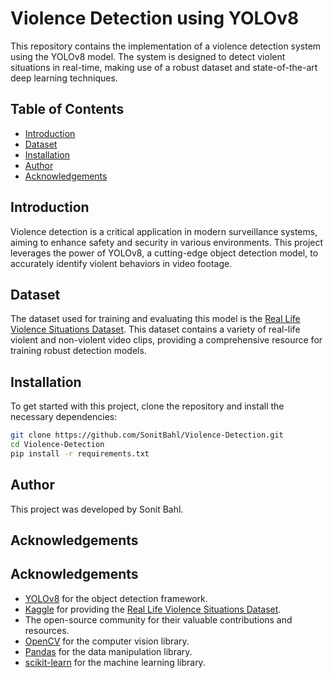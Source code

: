 # Violence Detection using YOLOv8

This repository contains the implementation of a violence detection system using the YOLOv8 model. The system is designed to detect violent situations in real-time, making use of a robust dataset and state-of-the-art deep learning techniques.

## Table of Contents
- [Introduction](#introduction)
- [Dataset](#dataset)
- [Installation](#installation)
- [Author](#author)
- [Acknowledgements](#acknowledgements)

## Introduction
Violence detection is a critical application in modern surveillance systems, aiming to enhance safety and security in various environments. This project leverages the power of YOLOv8, a cutting-edge object detection model, to accurately identify violent behaviors in video footage.

## Dataset
The dataset used for training and evaluating this model is the [Real Life Violence Situations Dataset](https://www.kaggle.com/datasets/mohamedmustafa/real-life-violence-situations-dataset). This dataset contains a variety of real-life violent and non-violent video clips, providing a comprehensive resource for training robust detection models.

## Installation
To get started with this project, clone the repository and install the necessary dependencies:

```bash
git clone https://github.com/SonitBahl/Violence-Detection.git
cd Violence-Detection
pip install -r requirements.txt

```
## Author
This project was developed by Sonit Bahl.

## Acknowledgements
## Acknowledgements
- [YOLOv8](https://github.com/ultralytics/yolov8) for the object detection framework.
- [Kaggle](https://www.kaggle.com) for providing the [Real Life Violence Situations Dataset](https://www.kaggle.com/datasets/mohamedmustafa/real-life-violence-situations-dataset).
- The open-source community for their valuable contributions and resources.
- [OpenCV](https://opencv.org/) for the computer vision library.
- [Pandas](https://pandas.pydata.org/) for the data manipulation library.
- [scikit-learn](https://scikit-learn.org/) for the machine learning library.

